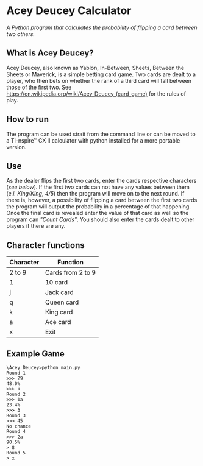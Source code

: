 # Acey Deucey Calculator
_A Python program that calculates the probability of flipping a card between two others._


## What is Acey Deucey?
Acey Deucey, also known as Yablon, In-Between, Sheets, Between the Sheets or Maverick, is a simple betting card game. Two cards are dealt to a player, who then bets on whether the rank of a third card will fall between those of the first two. See https://en.wikipedia.org/wiki/Acey_Deucey_(card_game) for the rules of play.

## How to run
The program can be used strait from the command line or can be moved to a TI-nspire&trade; CX II calculator with python installed for a more portable version.

## Use
As the dealer flips the first two cards, enter the cards respective characters (_see below_). If the first two cards can not have any values between them (_e.i. King/King, 4/5_) then the program will move on to the next round. If there is, however, a possibility of flipping a card between the first two cards the program will output the probability in a percentage of that happening. Once the final card is revealed enter the value of that card as well so the program can _"Count Cards"_. You should also enter the cards dealt to other players if there are any.

## Character functions
| Character | Function |
| - | - |
| 2 to 9 | Cards from 2 to 9 |
| 1 | 10 card |
| j | Jack card |
| q | Queen card |
| k | King card |
| a | Ace card |
| x | Exit |

## Example Game
```
\Acey Deucey>python main.py
Round 1
>>> 29
48.0%
>>> k
Round 2
>>> 1a
23.4%
>>> 3
Round 3
>>> 45
No chance
Round 4
>>> 2a
90.5%
> 8
Round 5
> x
```
